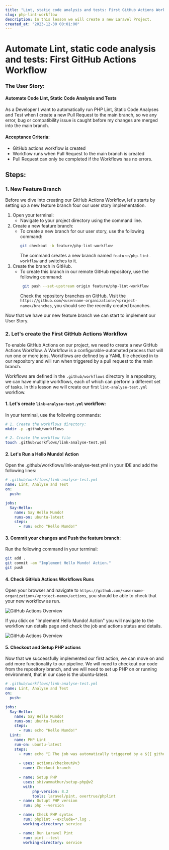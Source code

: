 ```yaml
---
title: "Lint, static code analysis and tests: First GitHub Actions Workflow"
slug: php-lint-workflow
description: In this lesson we will create a new Laravel Project.
created_at: "2023-12-30 00:01:00"
---
```


# Automate Lint, static code analysis and tests: First GitHub Actions Workflow

### The User Story: 
#### Automate Code Lint, Static Code Analysis and Tests
As a Developer I want to automatically run PHP Lint, Static Code Analyses and Test when I create 
a new Pull Request to the main branch, so we any error, bug or compatibility issue is caught before
my changes are merged into the main branch.

#### Acceptance Criteria:
- GitHub actions workflow is created
- Workflow runs when Pull Request to the main branch is created
- Pull Request can only be completed if the Workflows has no errors.


## Steps:

### 1. New Feature Branch
Before we dive into creating our GitHub Actions Workflow, let's starts by setting up a new feature branch four
our user story implementation.

1. Open your terminal:
   - Navigate to your project directory using the command line.
2. Create a new feature branch:
   -  To create a new branch for our user story, use the following command:
      ```bash
      git checkout -b feature/php-lint-workflow
      ```
       The command creates a new branch named ``feature/php-lint-workflow`` and switches to it.
3. Create the branch in GitHub.
   - To create this branch in our remote GitHub repository, use the following command:
     ```bash
      git push --set-upstream origin feature/php-lint-workflow
     ```
     Check the repository branches on GitHub. Visit the ``https://github.com/<username-organization>/<project-name>/branches``,
     you should see the recently created branches.

Now that we have our new feature branch we can start to implement our User Story.


### 2. Let's create the First GitHub Actions Workflow 
To enable GitHub Actions on our project, we need to create a new GitHub Actions Workflow. A Workflow
is a configurable-automated process that will run one or more jobs. Workflows are defined by a YAML file
checked in to our repository and will run when triggered by a pull request to the main branch.

Workflows are defined in the ``.github/workflows`` directory in a repository, we can have multiple workflows,
each of which can perform a different set of tasks. In this lesson we will create our first
```lint-analyse-test.yml``` workflow.


#### 1. Let's create ``link-analyse-test.yml`` workflow:
In your terminal, use the following commands:
```bash
# 1. Create the workflows directory: 
mkdir -p .github/workflows

# 2. Create the workflow file
touch .github/workflows/link-analyse-test.yml
```

#### 2. Let's Run a Hello Mundo! Action
Open the .github/workflows/link-analyse-test.yml in your IDE and add the following lines:
```yaml
# .github/workflows/link-analyse-test.yml
name: Lint, Analyse and Test
on:
  push:

jobs:
  Say-Hello:
    name: Say Hello Mundo!
    runs-on: ubuntu-latest
    steps:
      - run: echo "Hello Mundo!"

```

#### 3. Commit your changes and Push the feature branch:
Run the following command in your terminal:
```bash
git add .
git commit -am "Implement Hello Mundo! Action."
git push

```

#### 4. Check GitHub Actions Workflows Runs
Open your browser and navigate to ``https://github.com/<username-organization>/<project-name>/actions``,
you should be able to check that your new workflow as run.


<div class="w-full rounded-xl bg-gray-900 overflow-hidden">
<img src="/images/workflow-overview.png" class="object-cover not-prose w-full" alt="GitHub Actions Overview" />
</div>


If you click on "Implement Hello Mundo! Action" you will navigate to the workflow run details page and check
the job and actions status and details.

<div class="w-full rounded-xl bg-gray-900 overflow-hidden">
<img src="/images/implement-hello-mundo-action-run.png" class="object-cover not-prose" alt="GitHub Actions Overview" />
</div>

#### 5. Checkout and Setup PHP actions
Now that we successfully implemented our first action, we can move on and add more functionality 
to our pipeline.
We will need to checkout our code from the repository branch, and we will need to set up PHP on or
running environment, that in our case is the ubuntu-latest.


```yaml
# .github/workflows/link-analyse-test.yml
name: Lint, Analyse and Test
on:
  push:

jobs:
  Say-Hello:
    name: Say Hello Mundo!
    runs-on: ubuntu-latest
    steps:
      - run: echo "Hello Mundo!"
  Lint:
    name: PHP Lint
    run-on: ubuntu-latest
    steps:
      - run: echo "🎉 The job was automatically triggered by a ${{ github.event_name }} event."
        
      - uses: actions/checkout@v3
        name: Checkout branch
        
      - name: Setup PHP
        uses: shivammathur/setup-php@v2
        with:
            php-version: 8.2
            tools: laravel/pint, overtrue/phplint
      - name: Outupt PHP version 
        run: php --version

      - name: Check PHP syntax
        run: phplint --exclude=*.log .
        working-directory: service

      - name: Run Laravel Pint
        run: pint --test
        working-directory: service

```
